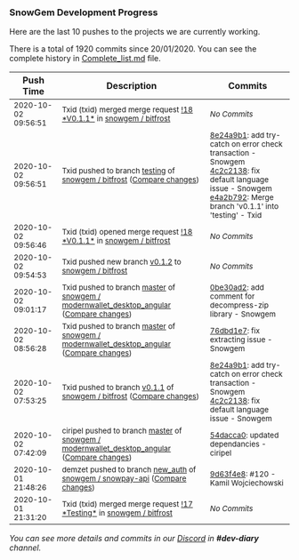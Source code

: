 
### SnowGem Development Progress

Here are the last 10 pushes to the projects we are currently working.

There is a total of 1920 commits since 20/01/2020. You can see the complete history in
 [Complete_list.md](Complete_list.md) file.

| Push Time | Description | Commits |
| --- | --- | --- |
| <sub>2020-10-02 09:56:51</sub> | <sub>Txid (txid) merged merge request [\!18 \*V0\.1\.1\*](https://gitlab.com/snowgem/bitfrost/-/merge_requests/18) in [snowgem / bitfrost](https://gitlab.com/snowgem/bitfrost)</sub> | <sub>_No Commits_</sub> |
| <sub>2020-10-02 09:56:51</sub> | <sub>Txid pushed to branch [testing](https://gitlab.com/snowgem/bitfrost/commits/testing) of [snowgem / bitfrost](https://gitlab.com/snowgem/bitfrost) ([Compare changes](https://gitlab.com/snowgem/bitfrost/compare/5caa6dd7991418847985009bbc549656fe13b16a...e4a2b7922478d7968576c2e68a1afaaef3906b87))</sub> | <sub>[8e24a9b1](https://gitlab.com/snowgem/bitfrost/-/commit/8e24a9b19616e531a4df55a252ff6b62bee5e3f0): add try-catch on error check transaction - Snowgem<br>[4c2c2138](https://gitlab.com/snowgem/bitfrost/-/commit/4c2c2138edf6cafed162e37d896f16862fd3fa37): fix default language issue - Snowgem<br>[e4a2b792](https://gitlab.com/snowgem/bitfrost/-/commit/e4a2b7922478d7968576c2e68a1afaaef3906b87): Merge branch 'v0.1.1' into 'testing' - Txid</sub> |
| <sub>2020-10-02 09:56:46</sub> | <sub>Txid (txid) opened merge request [\!18 \*V0\.1\.1\*](https://gitlab.com/snowgem/bitfrost/-/merge_requests/18) in [snowgem / bitfrost](https://gitlab.com/snowgem/bitfrost)</sub> | <sub>_No Commits_</sub> |
| <sub>2020-10-02 09:54:53</sub> | <sub>Txid pushed new branch [v0\.1\.2](https://gitlab.com/snowgem/bitfrost/commits/v0.1.2) to [snowgem / bitfrost](https://gitlab.com/snowgem/bitfrost)</sub> | <sub>_No Commits_</sub> |
| <sub>2020-10-02 09:01:17</sub> | <sub>Txid pushed to branch [master](https://gitlab.com/snowgem/modernwallet_desktop_angular/commits/master) of [snowgem / modernwallet\_desktop\_angular](https://gitlab.com/snowgem/modernwallet_desktop_angular) ([Compare changes](https://gitlab.com/snowgem/modernwallet_desktop_angular/compare/76dbd1e75d41c1a163dbfcc89e98463fec284cf4...0be30ad295e8273314ba9bcd32bda69579b7c15e))</sub> | <sub>[0be30ad2](https://gitlab.com/snowgem/modernwallet_desktop_angular/-/commit/0be30ad295e8273314ba9bcd32bda69579b7c15e): add comment for decompress-zip library - Snowgem</sub> |
| <sub>2020-10-02 08:56:28</sub> | <sub>Txid pushed to branch [master](https://gitlab.com/snowgem/modernwallet_desktop_angular/commits/master) of [snowgem / modernwallet\_desktop\_angular](https://gitlab.com/snowgem/modernwallet_desktop_angular) ([Compare changes](https://gitlab.com/snowgem/modernwallet_desktop_angular/compare/54dacca023d1c8f18d2d60e88b47b261a590d2e1...76dbd1e75d41c1a163dbfcc89e98463fec284cf4))</sub> | <sub>[76dbd1e7](https://gitlab.com/snowgem/modernwallet_desktop_angular/-/commit/76dbd1e75d41c1a163dbfcc89e98463fec284cf4): fix extracting issue - Snowgem</sub> |
| <sub>2020-10-02 07:53:25</sub> | <sub>Txid pushed to branch [v0\.1\.1](https://gitlab.com/snowgem/bitfrost/commits/v0.1.1) of [snowgem / bitfrost](https://gitlab.com/snowgem/bitfrost) ([Compare changes](https://gitlab.com/snowgem/bitfrost/compare/47276136d78cb06c7f89afb57a01dfadf96fd809...4c2c2138edf6cafed162e37d896f16862fd3fa37))</sub> | <sub>[8e24a9b1](https://gitlab.com/snowgem/bitfrost/-/commit/8e24a9b19616e531a4df55a252ff6b62bee5e3f0): add try-catch on error check transaction - Snowgem<br>[4c2c2138](https://gitlab.com/snowgem/bitfrost/-/commit/4c2c2138edf6cafed162e37d896f16862fd3fa37): fix default language issue - Snowgem</sub> |
| <sub>2020-10-02 07:42:09</sub> | <sub>ciripel pushed to branch [master](https://gitlab.com/snowgem/modernwallet_desktop_angular/commits/master) of [snowgem / modernwallet\_desktop\_angular](https://gitlab.com/snowgem/modernwallet_desktop_angular) ([Compare changes](https://gitlab.com/snowgem/modernwallet_desktop_angular/compare/94145e0be37808a28d3ab72c7dfb7d764103fe87...54dacca023d1c8f18d2d60e88b47b261a590d2e1))</sub> | <sub>[54dacca0](https://gitlab.com/snowgem/modernwallet_desktop_angular/-/commit/54dacca023d1c8f18d2d60e88b47b261a590d2e1): updated dependancies - ciripel</sub> |
| <sub>2020-10-01 21:48:26</sub> | <sub>demzet pushed to branch [new\_auth](https://gitlab.com/snowgem/snowpay-api/commits/new_auth) of [snowgem / snowpay\-api](https://gitlab.com/snowgem/snowpay-api) ([Compare changes](https://gitlab.com/snowgem/snowpay-api/compare/268f73141a6af6460b43a3e54e1da1f4a122b413...9d63f4e853929b43a172ffaeac36d5a753e45949))</sub> | <sub>[9d63f4e8](https://gitlab.com/snowgem/snowpay-api/-/commit/9d63f4e853929b43a172ffaeac36d5a753e45949): #120 - Kamil Wojciechowski</sub> |
| <sub>2020-10-01 21:31:20</sub> | <sub>Txid (txid) merged merge request [\!17 \*Testing\*](https://gitlab.com/snowgem/bitfrost/-/merge_requests/17) in [snowgem / bitfrost](https://gitlab.com/snowgem/bitfrost)</sub> | <sub>_No Commits_</sub> |

_You can see more details and commits in our [Discord](https://discord.gg/zumGnbg) in **#dev-diary** channel._
